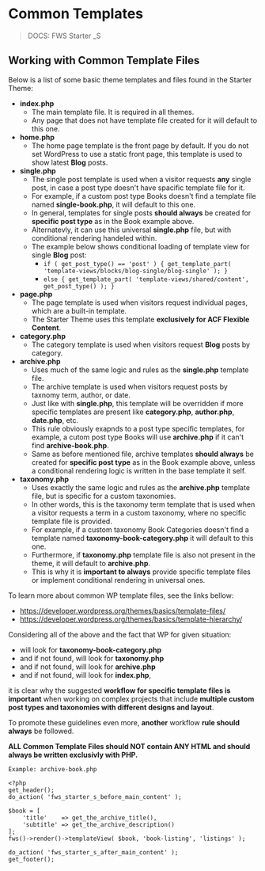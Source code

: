 # Common Templates
> DOCS: FWS Starter _S

## Working with Common Template Files

Below is a list of some basic theme templates and files found in the Starter Theme:

- **index.php**
    - The main template file. It is required in all themes.
    - Any page that does not have template file created for it will default to this one.
- **home.php**
    - The home page template is the front page by default. If you do not set WordPress to use a static front page, this template is used to show latest **Blog** posts.
- **single.php**
    - The single post template is used when a visitor requests **any** single post, in case a post type doesn't have spacific template file for it.
    - For example, if a custom post type Books doesn't find a template file named **single-book.php**, it will default to this one.
    - In general, templates for single posts **should always** be created for **specific post type** as in the Book example above.
    - Alternatevly, it can use this universal **single.php** file, but with conditional rendering handeled within.
    - The example below shows conditional loading of template view for single **Blog** post:
        - `if ( get_post_type() == 'post' ) { get_template_part( 'template-views/blocks/blog-single/blog-single' ); }`
    	- `else { get_template_part( 'template-views/shared/content', get_post_type() ); }`
- **page.php**
    - The page template is used when visitors request individual pages, which are a built-in template.
    - The Starter Theme uses this template **exclusively for ACF Flexible Content**.
- **category.php**
    - The category template is used when visitors request **Blog** posts by category.
- **archive.php**
    - Uses much of the same logic and rules as the **single.php** template file.
    - The archive template is used when visitors request posts by taxnomy term, author, or date.
    - Just like with **single.php**, this template will be overridden if more specific templates are present like **category.php**, **author.php**, **date.php**, etc.
    - This rule obviously exapnds to a post type specific templates, for example, a cutom post type Books will use **archive.php** if it can't find **archive-book.php**.
    - Same as before mentioned file, archive templates **should always** be created for **specific post type** as in the Book example above, unless a conditional rendering logic is written in the base template it self.
- **taxonomy.php**
    - Uses exactly the same logic and rules as the **archive.php** template file, but is specific for a custom taxonomies.
    - In other words, this is the taxonomy term template that is used when a visitor requests a term in a custom taxonomy, where no specific template file is provided.
    - For example, if a custom taxonomy Book Categories doesn't find a template named **taxonomy-book-category.php** it will default to this one.
    - Furthermore, if **taxonomy.php** template file is also not present in the theme, it will default to **archive.php**.
    - This is why it is **important to always** provide specific template files or implement conditional rendering in universal ones.

To learn more about common WP template files, see the links bellow:
- https://developer.wordpress.org/themes/basics/template-files/
- https://developer.wordpress.org/themes/basics/template-hierarchy/

Considering all of the above and the fact that WP for given situation:
- will look for **taxonomy-book-category.php**
- and if not found, will look for **taxonomy.php**
- and if not found, will look for **archive.php**
- and if not found, will look for **index.php**,

it is clear why the suggested **workflow for specific template files is important** when working on complex projects that include **multiple custom post types and taxonomies with different designs and layout**.

To promote these guidelines even more, **another** workflow **rule should always** be followed.

**ALL Common Template Files should NOT contain ANY HTML and should always be written exclusivly with PHP.**

    Example: archive-book.php

    <?php
    get_header();
    do_action( 'fws_starter_s_before_main_content' );

    $book = [
        'title'    => get_the_archive_title(),
        'subtitle' => get_the_archive_description()
    ];
    fws()->render()->templateView( $book, 'book-listing', 'listings' );

    do_action( 'fws_starter_s_after_main_content' );
    get_footer();
